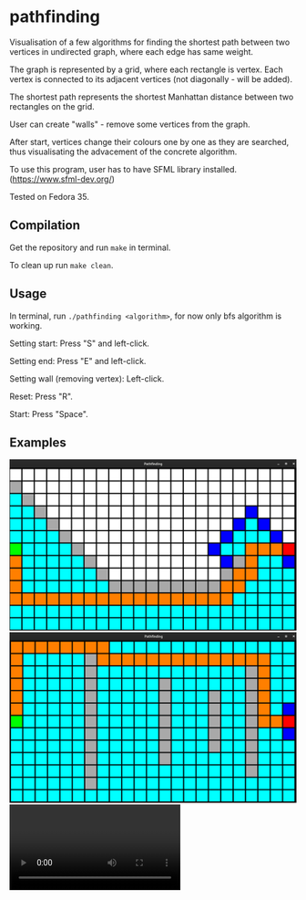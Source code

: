 # pathfinding
Visualisation of a few algorithms for finding the shortest path between two vertices in undirected graph, where each edge has same weight.

The graph is represented by a grid, where each rectangle is vertex. Each vertex is connected to its adjacent vertices (not diagonally - will be added).

The shortest path represents the shortest Manhattan distance between two rectangles on the grid.

User can create "walls" - remove some vertices from the graph.

After start, vertices change their colours one by one as they are searched, thus visualisating the advacement of the concrete algorithm.

To use this program, user has to have SFML library installed. (https://www.sfml-dev.org/)

Tested on Fedora 35.

## Compilation
Get the repository and run `make` in terminal.

To clean up run `make clean`.

## Usage
In terminal, run `./pathfinding <algorithm>`, for now only bfs algorithm is working.

Setting start: Press "S" and left-click.

Setting end: Press "E" and left-click.

Setting wall (removing vertex): Left-click.

Reset: Press "R".

Start: Press "Space".

## Examples
![bfs1](bfs1.png)
![bfs2](bfs2.png)
![astar](https://github.com/lhrbacek/pathfinding/blob/dev/astar.mov)
